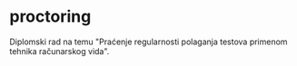 # proctoring

Diplomski rad na temu "Praćenje regularnosti polaganja testova primenom tehnika računarskog vida".
